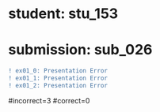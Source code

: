 # student: stu_153
# submission: sub_026

```diff
! ex01_0: Presentation Error
! ex01_1: Presentation Error
! ex01_2: Presentation Error
```
#incorrect=3
#correct=0
